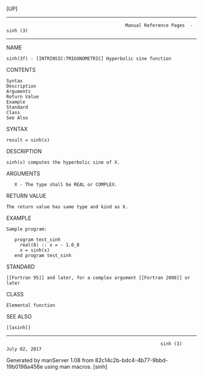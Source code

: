 [UP]

-----------------------------------------------------------------------------------------------------------------------------------
                                                Manual Reference Pages  - sinh (3)
-----------------------------------------------------------------------------------------------------------------------------------
                                                                 
NAME

    sinh(3f) - [INTRINSIC:TRIGONOMETRIC] Hyperbolic sine function

CONTENTS

    Syntax
    Description
    Arguments
    Return Value
    Example
    Standard
    Class
    See Also

SYNTAX

    result = sinh(x)

DESCRIPTION

    sinh(x) computes the hyperbolic sine of X.

ARGUMENTS

       X - The type shall be REAL or COMPLEX.

RETURN VALUE

    The return value has same type and kind as X.

EXAMPLE

    Sample program:

       program test_sinh
         real(8) :: x = - 1.0_8
         x = sinh(x)
       end program test_sinh



STANDARD

    [[Fortran 95]] and later, for a complex argument [[Fortran 2008]] or later

CLASS

    Elemental function

SEE ALSO

    [[asinh]]

-----------------------------------------------------------------------------------------------------------------------------------

                                                             sinh (3)                                                 July 02, 2017

Generated by manServer 1.08 from 82c14c2b-bdc4-4b77-9bbd-19b0198a456e using man macros.
                                                              [sinh]
